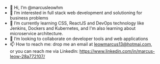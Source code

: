 - 👋 Hi, I’m @marcusleowhm
- 👀 I’m interested in full stack web development and solutioning for business problems
- 🌱 I’m currently learning CSS, ReactJS and DevOps technology like Jenkins, Dockers and Kubernetes, and I'm also learning about microservice architecture.
- 💞️ I’m looking to collaborate on developer tools and web applications
- 📫 How to reach me: drop me an email at leowmarcus13@hotmai.com, or you can reach me via LinkedIn: https://www.linkedin.com/in/marcus-leow-28a772107/

<!---
marcusleowhm/marcusleowhm is a ✨ special ✨ repository because its `README.md` (this file) appears on your GitHub profile.
You can click the Preview link to take a look at your changes.
--->

